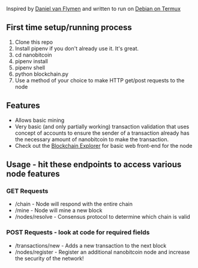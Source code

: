 Inspired by [Daniel van Flymen](https://hackernoon.com/learn-blockchains-by-building-one-117428612f46) and written to run on [Debian on Termux](https://github.com/sp4rkie/debian-on-termux)


## First time setup/running process
1. Clone this repo
2. Install pipenv if you don't already use it.  It's great.
3. cd nanobitcoin
4. pipenv install
5. pipenv shell
6. python blockchain.py
7. Use a method of your choice to make HTTP get/post requests to the node

## Features
* Allows basic mining
* Very basic (and only partially working) transaction validation that uses concept of accounts to ensure the sender of a transaction already has the necessary amount of nanobitcoin to make the transaction.
* Check out the [Blockchain Explorer](https://www.github.com/acolytec3/blockchain-explorer) for basic web front-end for the node

## Usage - hit these endpoints to access various node features
### GET Requests
* /chain - Node will respond with the entire chain
* /mine  - Node will mine a new block 
* /nodes/resolve - Consensus protocol to determine which chain is valid
### POST Requests - look at code for required fields
* /transactions/new - Adds a new transaction to the next block
* /nodes/register - Register an additional nanobitcoin node and increase the security of the network!



